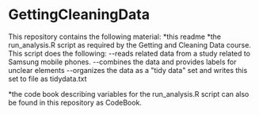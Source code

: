 # GettingCleaningData
This repository contains the following material:
*this readme
*the run_analysis.R script as required by the Getting and Cleaning Data course.  This script does the following:
--reads related data from a study related to Samsung mobile phones.
--combines the data and provides labels for unclear elements
--organizes the data as a "tidy data" set and writes this set to file as tidydata.txt

*the code book describing variables for the run_analysis.R script can also be found in this repository as CodeBook.
